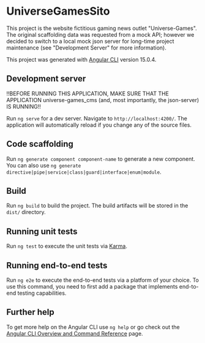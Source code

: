 # UniverseGamesSito

This project is the website fictitious gaming news outlet "Universe-Games". The original scaffolding data was requested from a mock API; however we decided to switch to a local mock json server for long-time project maintenance (see "Development Server" for more information).

This project was generated with [Angular CLI](https://github.com/angular/angular-cli) version 15.0.4.

## Development server

!!BEFORE RUNNING THIS APPLICATION, MAKE SURE THAT THE APPLICATION universe-games_cms (and, most importantly, the json-server) IS RUNNING!!

Run `ng serve` for a dev server. Navigate to `http://localhost:4200/`. The application will automatically reload if you change any of the source files.

## Code scaffolding

Run `ng generate component component-name` to generate a new component. You can also use `ng generate directive|pipe|service|class|guard|interface|enum|module`.

## Build

Run `ng build` to build the project. The build artifacts will be stored in the `dist/` directory.

## Running unit tests

Run `ng test` to execute the unit tests via [Karma](https://karma-runner.github.io).

## Running end-to-end tests

Run `ng e2e` to execute the end-to-end tests via a platform of your choice. To use this command, you need to first add a package that implements end-to-end testing capabilities.

## Further help

To get more help on the Angular CLI use `ng help` or go check out the [Angular CLI Overview and Command Reference](https://angular.io/cli) page.
